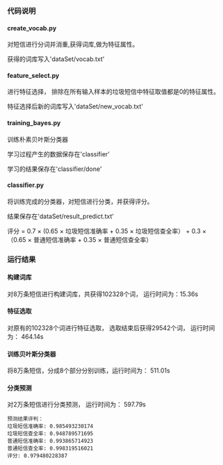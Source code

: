 ### **代码说明**
#### **create_vocab.py**
对短信进行分词并消重,获得词库,做为特征属性。

获得的词库写入'dataSet/vocab.txt'

#### **feature_select.py**
进行特征选择， 排除在所有输入样本的垃圾短信中特征取值都是0的特征属性。

特征选择后新的词库写入'dataSet/new_vocab.txt'

#### **training_bayes.py**
训练朴素贝叶斯分类器

学习过程产生的数据保存在'classifier'

学习的结果保存在'classifier/done'

#### **classifier.py**
将训练完成的分类器，对短信进行分类，并获得评分。

结果保存在'dataSet/result_predict.txt'

评分 = 0.7 × (0.65 × 垃圾短信准确率 + 0.35 × 垃圾短信查全率） + 0.3 × （0.65 × 普通短信准确率 + 0.35 × 普通短信查全率）

### **运行结果**
#### **构建词库**
对8万条短信进行构建词库，共获得102328个词， 运行时间为：15.36s

#### **特征选取**
对原有的102328个词进行特征选取， 选取结束后获得29542个词， 运行时间为： 464.14s

#### **训练贝叶斯分类器**
将8万条短信，分成8个部分分别训练，运行时间为： 511.01s

#### **分类预测**
对2万条短信进行分类预测， 运行时间为： 597.79s

    预测结果评判：
    垃圾短信准确率: 0.985493230174
    垃圾短信查全率: 0.948789571695
    普通短信准确率: 0.993865714923
    普通短信查全率: 0.998319516021
    评分: 0.979480228387

